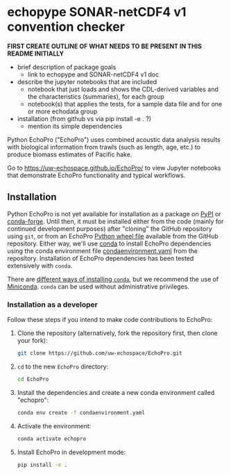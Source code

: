 # echopype SONAR-netCDF4 v1 convention checker

**FIRST CREATE OUTLINE OF WHAT NEEDS TO BE PRESENT IN THIS README INITIALLY**

- brief description of package goals
    - link to echopype and SONAR-netCDF4 v1 doc
- describe the jupyter notebooks that are included
    - notebook that just loads and shows the CDL-derived variables and the characteristics (summaries), for each group
    - notebook(s) that applies the tests, for a sample data file and for one or more echodata group
- installation (from github vs via pip install -e . ?)
    - mention its simple dependencies


Python EchoPro ("EchoPro") uses combined acoustic data analysis results with biological information from trawls (such as length, age, etc.) to produce biomass estimates of Pacific hake.

Go to https://uw-echospace.github.io/EchoPro/ to view Jupyter notebooks that demonstrate EchoPro functionality and typical workflows.

## Installation

Python EchoPro is not yet available for installation as a package on [PyPI](https://pypi.org/) or [conda-forge](https://conda-forge.org/). Until then, it must be installed either from the code (mainly for continued development purposes) after "cloning" the GitHub repository using `git`, or from an EchoPro [Python wheel file](https://realpython.com/python-wheels/) available from the GitHub repository. Either way, we'll use [conda](https://docs.conda.io) to install EchoPro dependencies using the conda environment file [condaenvironment.yaml](https://github.com/uw-echospace/EchoPro/blob/master/condaenvironment.yaml) from the repository. Installation of EchoPro dependencies has been tested extensively with `conda`. 

There are [different ways of installing `conda`](https://oceanhackweek.org/resources/prep/conda.html#installing-conda), but we recommend the use of [Miniconda](https://docs.conda.io/en/latest/miniconda.html). `conda` can be used without administrative privileges.


### Installation as a developer

Follow these steps if you intend to make code contributions to EchoPro:

1. Clone the repository (alternatively, fork the repository first, then clone your fork):
    ```bash
    git clone https://github.com/uw-echospace/EchoPro.git
    ```
2. `cd` to the new `EchoPro` directory:
    ```bash
    cd EchoPro
    ```
3. Install the dependencies and create a new conda environment called "echopro": 
    ```bash
    conda env create -f condaenvironment.yaml
    ```
4. Activate the environment: 
    ```bash
    conda activate echopro
    ```
5. Install EchoPro in development mode:
    ```bash
    pip install -e .
    ```
